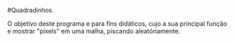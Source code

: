 #Quadradinhos

O objetivo deste programa e para fins didáticos, cujo a sua principal função e mostrar "pixels" em uma malha, piscando aleatóriamente.
